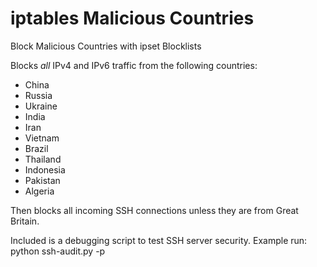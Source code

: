 # iptables Malicious Countries
Block Malicious Countries with ipset Blocklists


Blocks *all* IPv4 and IPv6 traffic from the following countries:
- China
- Russia
- Ukraine
- India
- Iran
- Vietnam
- Brazil
- Thailand
- Indonesia
- Pakistan
- Algeria

Then blocks all incoming SSH connections unless they are from Great Britain.

Included is a debugging script to test SSH server security.
Example run: python ssh-audit.py -p <port> <hostname>
